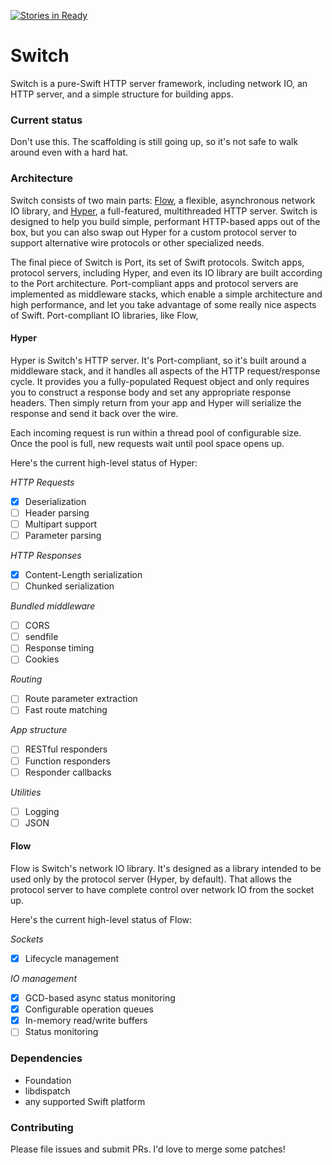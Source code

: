 [![Stories in Ready](https://badge.waffle.io/piersadrian/switch.png?label=ready&title=Ready)](https://waffle.io/piersadrian/switch)
# Switch

Switch is a pure-Swift HTTP server framework, including network IO, an HTTP server, and a simple structure for building apps.

### Current status

Don't use this. The scaffolding is still going up, so it's not safe to walk around even with a hard hat.

### Architecture

Switch consists of two main parts: [Flow](#Flow), a flexible, asynchronous network IO library, and [Hyper](#Hyper), a full-featured, multithreaded HTTP server. Switch is designed to help you build simple, performant HTTP-based apps out of the box, but you can also swap out Hyper for a custom protocol server to support alternative wire protocols or other specialized needs.

The final piece of Switch is Port, its set of Swift protocols. Switch apps, protocol servers, including Hyper, and even its IO library are built according to the Port architecture. Port-compliant apps and protocol servers are implemented as middleware stacks, which enable a simple architecture and high performance, and let you take advantage of some really nice aspects of Swift. Port-compliant IO libraries, like Flow,

#### Hyper

Hyper is Switch's HTTP server. It's Port-compliant, so it's built around a middleware stack, and it handles all aspects of the HTTP request/response cycle. It provides you a fully-populated Request object and only requires you to construct a response body and set any appropriate response headers. Then simply return from your app and Hyper will serialize the response and send it back over the wire.

Each incoming request is run within a thread pool of configurable size. Once the pool is full, new requests wait until pool space opens up.

Here's the current high-level status of Hyper:

*HTTP Requests*

- [x] Deserialization
- [ ] Header parsing
- [ ] Multipart support
- [ ] Parameter parsing

*HTTP Responses*

- [x] Content-Length serialization
- [ ] Chunked serialization

*Bundled middleware*

- [ ] CORS
- [ ] sendfile
- [ ] Response timing
- [ ] Cookies

*Routing*

- [ ] Route parameter extraction
- [ ] Fast route matching

*App structure*

- [ ] RESTful responders
- [ ] Function responders
- [ ] Responder callbacks

*Utilities*

- [ ] Logging
- [ ] JSON

#### Flow

Flow is Switch's network IO library. It's designed as a library intended to be used only by the protocol server (Hyper, by default). That allows the protocol server to have complete control over network IO from the socket up.

Here's the current high-level status of Flow:

*Sockets*

- [x] Lifecycle management

*IO management*

- [x] GCD-based async status monitoring
- [x] Configurable operation queues
- [x] In-memory read/write buffers
- [ ] Status monitoring

### Dependencies

* Foundation
* libdispatch
* any supported Swift platform

### Contributing

Please file issues and submit PRs. I'd love to merge some patches!
